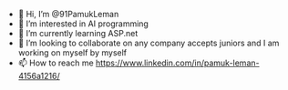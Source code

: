 - 👋 Hi, I’m @91PamukLeman
- 👀 I’m interested in AI programming 
- 🌱 I’m currently learning ASP.net 
- 💞️ I’m looking to collaborate on any company accepts juniors and I am working on myself by myself
- 📫 How to reach me https://www.linkedin.com/in/pamuk-leman-4156a1216/

<!---
91PamukLeman/91PamukLeman is a ✨ special ✨ repository because its `README.md` (this file) appears on your GitHub profile.
You can click the Preview link to take a look at your changes.
--->

